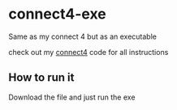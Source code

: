 # connect4-exe
Same as my connect 4 but as an executable

check out my [connect4](https://github.com/yashobam/connect4) code for all instructions

## How to run it
Download the file and just run the exe
